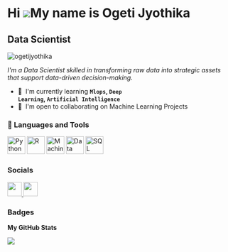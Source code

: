 Hi ![](https://user-images.githubusercontent.com/18350557/176309783-0785949b-9127-417c-8b55-ab5a4333674e.gif)My name is Ogeti Jyothika
======================================================================================================================================

Data Scientist
--------------
<p align="left"> <img src="https://komarev.com/ghpvc/?username=ogetijyothika&label=Profile%20views&color=0e75b6&style=flat" alt="ogetijyothika" /> </p>

<i>I'm a Data Scientist skilled in transforming raw data into strategic assets that support data-driven decision-making.</i>

* 🧠  I'm currently learning **<code>Mlops</code>, <code>Deep Learning</code>, <code>Artificial Intelligence</code>**
* 🤝  I'm open to collaborating on Machine Learning Projects

### 🧰 Languages and Tools

<img src="https://cdn.jsdelivr.net/npm/simple-icons@v3/icons/python.svg" alt="Python" width="40" height="40"/>
<img src="https://cdn.jsdelivr.net/npm/simple-icons@v3/icons/r.svg" alt="R" width="40" height="40"/>
<img src="https://cdn.jsdelivr.net/npm/simple-icons@v3/icons/tensorflow.svg" alt="Machine Learning" width="40" height="40"/>
<img src="https://cdn.jsdelivr.net/npm/simple-icons@v3/icons/tableau.svg" alt="Data Visualization" width="40" height="40"/>
<img src="https://cdn.jsdelivr.net/npm/simple-icons@v3/icons/postgresql.svg" alt="SQL" width="40" height="40"/>


### Socials

<p align="left"> <a href="https://www.github.com/ogetijyothika" target="_blank" rel="noreferrer"> <picture> <source media="(prefers-color-scheme: dark)" srcset="https://raw.githubusercontent.com/danielcranney/readme-generator/main/public/icons/socials/github-dark.svg" /> <source media="(prefers-color-scheme: light)" srcset="https://raw.githubusercontent.com/danielcranney/readme-generator/main/public/icons/socials/github.svg" /> <img src="https://raw.githubusercontent.com/danielcranney/readme-generator/main/public/icons/socials/github.svg" width="32" height="32" /> </picture> </a> <a href="https://www.linkedin.com/in/jyothikaogeti" target="_blank" rel="noreferrer"> <picture> <source media="(prefers-color-scheme: dark)" srcset="https://raw.githubusercontent.com/danielcranney/readme-generator/main/public/icons/socials/linkedin-dark.svg" /> <source media="(prefers-color-scheme: light)" srcset="https://raw.githubusercontent.com/danielcranney/readme-generator/main/public/icons/socials/linkedin.svg" /> <img src="https://raw.githubusercontent.com/danielcranney/readme-generator/main/public/icons/socials/linkedin.svg" width="32" height="32" /> </picture> </a></p>

### Badges

<b>My GitHub Stats</b>

<a href="http://www.github.com/ogetijyothika"><img src="https://github-readme-streak-stats.herokuapp.com/?user=ogetijyothika&stroke=000000&background=ffffff&ring=f97316&fire=f97316&currStreakNum=000000&currStreakLabel=f97316&sideNums=000000&sideLabels=000000&dates=000000&hide_border=true" /></a>
